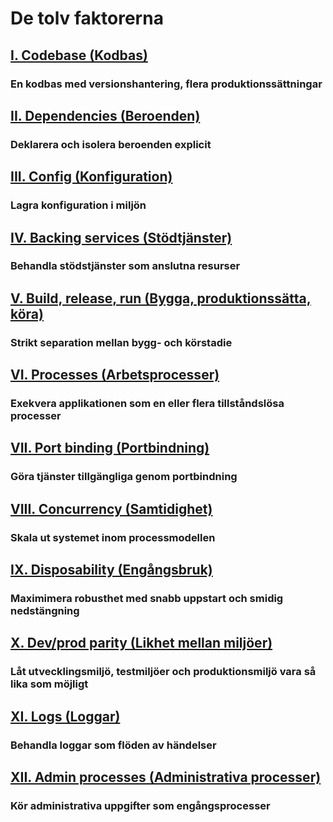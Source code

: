De tolv faktorerna
==================

## [I. Codebase (Kodbas)](./codebase)
### En kodbas med versionshantering, flera produktionssättningar

## [II. Dependencies (Beroenden)](./dependencies)
### Deklarera och isolera beroenden explicit

## [III. Config (Konfiguration)](./config)
### Lagra konfiguration i miljön

## [IV. Backing services (Stödtjänster)](./backing-services)
### Behandla stödstjänster som anslutna resurser

## [V. Build, release, run (Bygga, produktionssätta, köra)](./build-release-run)
### Strikt separation mellan bygg- och körstadie

## [VI. Processes (Arbetsprocesser)](./processes)
### Exekvera applikationen som en eller flera tillståndslösa processer

## [VII. Port binding (Portbindning)](./port-binding)
### Göra tjänster tillgängliga genom portbindning

## [VIII. Concurrency (Samtidighet)](./concurrency)
### Skala ut systemet inom processmodellen

## [IX. Disposability (Engångsbruk)](./disposability)
### Maximimera robusthet med snabb uppstart och smidig nedstängning

## [X. Dev/prod parity (Likhet mellan miljöer)](./dev-prod-parity)
### Låt utvecklingsmiljö, testmiljöer och produktionsmiljö vara så lika som möjligt

## [XI. Logs (Loggar)](./logs)
### Behandla loggar som flöden av händelser

## [XII. Admin processes (Administrativa processer)](./admin-processes)
### Kör administrativa uppgifter som engångsprocesser
